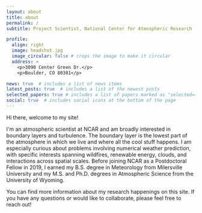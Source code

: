 ```yaml
---
layout: about
title: about
permalink: /
subtitle: Project Scientist, National Center for Atmospheric Research (NCAR)

profile:
  align: right
  image: headshot.jpg
  image_circular: false # crops the image to make it circular
  address: >
    <p>3090 Center Green Dr.</p>
    <p>Boulder, CO 80301</p>

news: true  # includes a list of news items
latest_posts: true  # includes a list of the newest posts
selected_papers: true # includes a list of papers marked as "selected={true}"
social: true  # includes social icons at the bottom of the page
---
```


Hi there, welcome to my site!

I'm an atmospheric scientist at NCAR and am broadly interested in boundary layers and turbulence. The boundary layer is the lowest part of the atmosphere in which we live and where all the cool stuff happens. I am especially curious about problems involving numerical weather prediction, with specific interests spanning wildfires, renewable energy, clouds, and interactions across spatial scales. Before joining NCAR as a Postdoctoral Fellow in 2019, I earned my B.S. degree in Meteorology from Milersville University and my M.S. and Ph.D. degrees in Atmospheric Science from the University of Wyoming.

You can find more information about my research happenings on this site. If you have any questions or would like to collaborate, please feel free to reach out!
